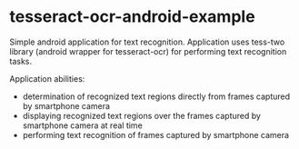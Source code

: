 # tesseract-ocr-android-example

Simple android application for text recognition. Application uses tess-two library (android wrapper for tesseract-ocr) for performing text recognition tasks.

Application abilities:
- determination of recognized text regions directly from frames captured by smartphone camera
- displaying recognized text regions over the frames captured by smartphone camera at real time
- performing text recognition of frames captured by smartphone camera
